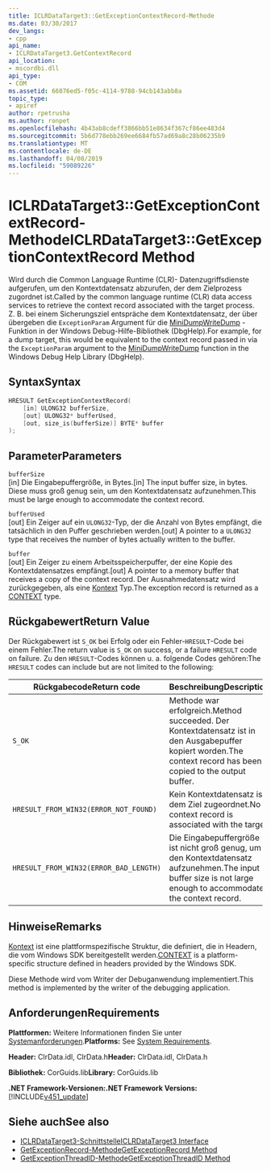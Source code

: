 ```yaml
---
title: ICLRDataTarget3::GetExceptionContextRecord-Methode
ms.date: 03/30/2017
dev_langs:
- cpp
api_name:
- ICLRDataTarget3.GetContextRecord
api_location:
- mscordbi.dll
api_type:
- COM
ms.assetid: 66076ed5-f05c-4114-9788-94cb143abb8a
topic_type:
- apiref
author: rpetrusha
ms.author: ronpet
ms.openlocfilehash: 4b43ab8cdeff3866bb51e8634f367cf86ee483d4
ms.sourcegitcommit: 5b6d778ebb269ee6684fb57ad69a8c28b06235b9
ms.translationtype: MT
ms.contentlocale: de-DE
ms.lasthandoff: 04/08/2019
ms.locfileid: "59089226"
---
```

# <a name="iclrdatatarget3getexceptioncontextrecord-method"></a><span data-ttu-id="18043-102">ICLRDataTarget3::GetExceptionContextRecord-Methode</span><span class="sxs-lookup"><span data-stu-id="18043-102">ICLRDataTarget3::GetExceptionContextRecord Method</span></span>
<span data-ttu-id="18043-103">Wird durch die Common Language Runtime (CLR)- Datenzugriffsdienste aufgerufen, um den Kontextdatensatz abzurufen, der dem Zielprozess zugordnet ist.</span><span class="sxs-lookup"><span data-stu-id="18043-103">Called by the common language runtime (CLR) data access services to retrieve the context record associated with the target process.</span></span> <span data-ttu-id="18043-104">Z. B. bei einem Sicherungsziel entspräche dem Kontextdatensatz, der über übergeben die `ExceptionParam` Argument für die [MiniDumpWriteDump](/windows/desktop/api/minidumpapiset/nf-minidumpapiset-minidumpwritedump) -Funktion in der Windows Debug-Hilfe-Bibliothek (DbgHelp).</span><span class="sxs-lookup"><span data-stu-id="18043-104">For example, for a dump target, this would be equivalent to the context record passed in via the `ExceptionParam` argument to the [MiniDumpWriteDump](/windows/desktop/api/minidumpapiset/nf-minidumpapiset-minidumpwritedump) function in the Windows Debug Help Library (DbgHelp).</span></span>  
  
## <a name="syntax"></a><span data-ttu-id="18043-105">Syntax</span><span class="sxs-lookup"><span data-stu-id="18043-105">Syntax</span></span>  
  
```cpp  
HRESULT GetExceptionContextRecord(  
    [in] ULONG32 bufferSize,  
    [out] ULONG32* bufferUsed,  
    [out, size_is(bufferSize)] BYTE* buffer  
);  
```  
  
## <a name="parameters"></a><span data-ttu-id="18043-106">Parameter</span><span class="sxs-lookup"><span data-stu-id="18043-106">Parameters</span></span>  
 `bufferSize`  
 <span data-ttu-id="18043-107">[in] Die Eingabepuffergröße, in Bytes.</span><span class="sxs-lookup"><span data-stu-id="18043-107">[in] The input buffer size, in bytes.</span></span> <span data-ttu-id="18043-108">Diese muss groß genug sein, um den Kontextdatensatz aufzunehmen.</span><span class="sxs-lookup"><span data-stu-id="18043-108">This must be large enough to accommodate the context record.</span></span>  
  
 `bufferUsed`  
 <span data-ttu-id="18043-109">[out] Ein Zeiger auf ein `ULONG32`-Typ, der die Anzahl von Bytes empfängt, die tatsächlich in den Puffer geschrieben werden.</span><span class="sxs-lookup"><span data-stu-id="18043-109">[out] A pointer to a `ULONG32` type that receives the number of bytes actually written to the buffer.</span></span>  
  
 `buffer`  
 <span data-ttu-id="18043-110">[out] Ein Zeiger zu einem Arbeitsspeicherpuffer, der eine Kopie des Kontextdatensatzes empfängt.</span><span class="sxs-lookup"><span data-stu-id="18043-110">[out] A pointer to a memory buffer that receives a copy of the context record.</span></span> <span data-ttu-id="18043-111">Der Ausnahmedatensatz wird zurückgegeben, als eine [Kontext](/windows/desktop/api/winnt/ns-winnt-_arm64_nt_context) Typ.</span><span class="sxs-lookup"><span data-stu-id="18043-111">The exception record is returned as a [CONTEXT](/windows/desktop/api/winnt/ns-winnt-_arm64_nt_context) type.</span></span>  
  
## <a name="return-value"></a><span data-ttu-id="18043-112">Rückgabewert</span><span class="sxs-lookup"><span data-stu-id="18043-112">Return Value</span></span>  
 <span data-ttu-id="18043-113">Der Rückgabewert ist `S_OK` bei Erfolg oder ein Fehler-`HRESULT`-Code bei einem Fehler.</span><span class="sxs-lookup"><span data-stu-id="18043-113">The return value is `S_OK` on success, or a failure `HRESULT` code on failure.</span></span> <span data-ttu-id="18043-114">Zu den `HRESULT`-Codes können u. a. folgende Codes gehören:</span><span class="sxs-lookup"><span data-stu-id="18043-114">The `HRESULT` codes can include but are not limited to the following:</span></span>  
  
|<span data-ttu-id="18043-115">Rückgabecode</span><span class="sxs-lookup"><span data-stu-id="18043-115">Return code</span></span>|<span data-ttu-id="18043-116">Beschreibung</span><span class="sxs-lookup"><span data-stu-id="18043-116">Description</span></span>|  
|-----------------|-----------------|  
|`S_OK`|<span data-ttu-id="18043-117">Methode war erfolgreich.</span><span class="sxs-lookup"><span data-stu-id="18043-117">Method succeeded.</span></span> <span data-ttu-id="18043-118">Der Kontextdatensatz ist in den Ausgabepuffer kopiert worden.</span><span class="sxs-lookup"><span data-stu-id="18043-118">The context record has been copied to the output buffer.</span></span>|  
|`HRESULT_FROM_WIN32(ERROR_NOT_FOUND)`|<span data-ttu-id="18043-119">Kein Kontextdatensatz ist dem Ziel zugeordnet.</span><span class="sxs-lookup"><span data-stu-id="18043-119">No context record is associated with the target.</span></span>|  
|`HRESULT_FROM_WIN32(ERROR_BAD_LENGTH)`|<span data-ttu-id="18043-120">Die Eingabepuffergröße ist nicht groß genug, um den Kontextdatensatz aufzunehmen.</span><span class="sxs-lookup"><span data-stu-id="18043-120">The input buffer size is not large enough to accommodate the context record.</span></span>|  
  
## <a name="remarks"></a><span data-ttu-id="18043-121">Hinweise</span><span class="sxs-lookup"><span data-stu-id="18043-121">Remarks</span></span>  
 <span data-ttu-id="18043-122">[Kontext](/windows/desktop/api/winnt/ns-winnt-_arm64_nt_context) ist eine plattformspezifische Struktur, die definiert, die in Headern, die vom Windows SDK bereitgestellt werden.</span><span class="sxs-lookup"><span data-stu-id="18043-122">[CONTEXT](/windows/desktop/api/winnt/ns-winnt-_arm64_nt_context) is a platform-specific structure defined in headers provided by the Windows SDK.</span></span>  
  
 <span data-ttu-id="18043-123">Diese Methode wird vom Writer der Debuganwendung implementiert.</span><span class="sxs-lookup"><span data-stu-id="18043-123">This method is implemented by the writer of the debugging application.</span></span>  
  
## <a name="requirements"></a><span data-ttu-id="18043-124">Anforderungen</span><span class="sxs-lookup"><span data-stu-id="18043-124">Requirements</span></span>  
 <span data-ttu-id="18043-125">**Plattformen:** Weitere Informationen finden Sie unter [Systemanforderungen](../../../../docs/framework/get-started/system-requirements.md).</span><span class="sxs-lookup"><span data-stu-id="18043-125">**Platforms:** See [System Requirements](../../../../docs/framework/get-started/system-requirements.md).</span></span>  
  
 <span data-ttu-id="18043-126">**Header:** ClrData.idl, ClrData.h</span><span class="sxs-lookup"><span data-stu-id="18043-126">**Header:** ClrData.idl, ClrData.h</span></span>  
  
 <span data-ttu-id="18043-127">**Bibliothek:** CorGuids.lib</span><span class="sxs-lookup"><span data-stu-id="18043-127">**Library:** CorGuids.lib</span></span>  
  
 **<span data-ttu-id="18043-128">.NET Framework-Versionen:</span><span class="sxs-lookup"><span data-stu-id="18043-128">.NET Framework Versions:</span></span>** [!INCLUDE[v451_update](../../../../includes/net-current-v451-nov-plus.md)]  
  
## <a name="see-also"></a><span data-ttu-id="18043-129">Siehe auch</span><span class="sxs-lookup"><span data-stu-id="18043-129">See also</span></span>

- [<span data-ttu-id="18043-130">ICLRDataTarget3-Schnittstelle</span><span class="sxs-lookup"><span data-stu-id="18043-130">ICLRDataTarget3 Interface</span></span>](../../../../docs/framework/unmanaged-api/debugging/iclrdatatarget3-interface.md)
- [<span data-ttu-id="18043-131">GetExceptionRecord-Methode</span><span class="sxs-lookup"><span data-stu-id="18043-131">GetExceptionRecord Method</span></span>](../../../../docs/framework/unmanaged-api/debugging/iclrdatatarget3-getexceptionrecord-method.md)
- [<span data-ttu-id="18043-132">GetExceptionThreadID-Methode</span><span class="sxs-lookup"><span data-stu-id="18043-132">GetExceptionThreadID Method</span></span>](../../../../docs/framework/unmanaged-api/debugging/iclrdatatarget3-getexceptionthreadid-method.md)
